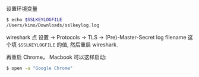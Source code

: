 










设置环境变量
```bash
$ echo $SSLKEYLOGFILE
/Users/kino/Downloads/sslkeylog.log
```

wireshark 点 设置 -> Protocols -> TLS -> (Pre)-Master-Secret log filename 这个填 `$SSLKEYLOGFILE` 的值, 然后重启 wireshark.

再重启 Chrome， Macbook 可以这样启动:
```bash
$ open -a "Google Chrome"
```









